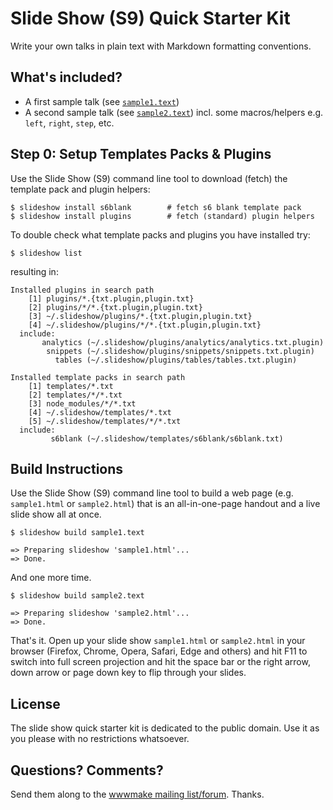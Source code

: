 # Slide Show (S9) Quick Starter Kit

Write your own talks in plain text with Markdown formatting conventions.


## What's included?

- A first sample talk (see [`sample1.text`](sample1.text)) 
- A second sample talk (see [`sample2.text`](sample2.text)) incl. some macros/helpers e.g. `left`, `right`, `step`, etc.


## Step 0: Setup Templates Packs & Plugins 

Use the Slide Show (S9) command line tool to download (fetch) the template pack and plugin helpers:

```
$ slideshow install s6blank        # fetch s6 blank template pack
$ slideshow install plugins        # fetch (standard) plugin helpers
```

To double check what template packs and plugins you have installed try:

```
$ slideshow list
```

resulting in:

```
Installed plugins in search path
    [1] plugins/*.{txt.plugin,plugin.txt}
    [2] plugins/*/*.{txt.plugin,plugin.txt}
    [3] ~/.slideshow/plugins/*.{txt.plugin,plugin.txt}
    [4] ~/.slideshow/plugins/*/*.{txt.plugin,plugin.txt}
  include:
       analytics (~/.slideshow/plugins/analytics/analytics.txt.plugin)
        snippets (~/.slideshow/plugins/snippets/snippets.txt.plugin)
          tables (~/.slideshow/plugins/tables/tables.txt.plugin)

Installed template packs in search path
    [1] templates/*.txt
    [2] templates/*/*.txt
    [3] node_modules/*/*.txt
    [4] ~/.slideshow/templates/*.txt
    [5] ~/.slideshow/templates/*/*.txt
  include:
         s6blank (~/.slideshow/templates/s6blank/s6blank.txt)
```


## Build Instructions

Use the Slide Show (S9) command line tool to build
a web page (e.g. `sample1.html` or `sample2.html`)
that is an all-in-one-page handout and a live slide show all at once.

```
$ slideshow build sample1.text

=> Preparing slideshow 'sample1.html'...
=> Done.
```

And one more time.

```
$ slideshow build sample2.text

=> Preparing slideshow 'sample2.html'...
=> Done.
```

That's it. Open up your slide show `sample1.html` or `sample2.html` in your browser
(Firefox, Chrome, Opera, Safari, Edge and others) and hit F11 to switch into full screen projection
and hit the space bar or the right arrow, down arrow or page down key to flip through your slides.




## License

The slide show quick starter kit is dedicated to the public domain.
Use it as you please with no restrictions whatsoever.

## Questions? Comments?

Send them along to the [wwwmake mailing list/forum](http://groups.google.com/group/wwwmake). Thanks.
